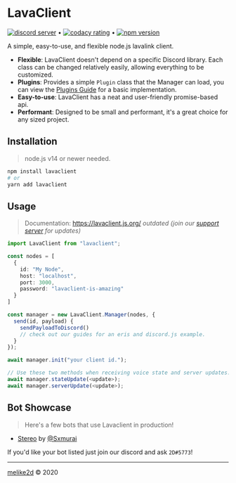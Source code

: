 # LavaClient

[![discord server][discord]](https://discord.gg/vuJxnYk) &bull; [![codacy rating][codacy]](https://www.codacy.com/gh/Lavaclient/lavaclient?utm_source=github.com&utm_medium=referral&utm_content=Lavaclient/lavaclient&utm_campaign=Badge_Grade) &bull; [![npm version][version]](https://npmjs.com/lavaclient)

A simple, easy-to-use, and flexible node.js lavalink client.

- **Flexible**: LavaClient doesn't depend on a specific Discord library. Each class can be changed relatively easily, allowing everything to be customized.
- **Plugins**: Provides a simple `Plugin` class that the Manager can load, you can view the [Plugins Guide](https://lavaclient.js.org/guide/plugins.html) for a basic implementation.
- **Easy-to-use**: LavaClient has a neat and user-friendly promise-based api.
- **Performant**: Designed to be small and performant, it's a great choice for any sized project.

## Installation

> node.js v14 or newer needed.

```sh
npm install lavaclient
# or
yarn add lavaclient
```

## Usage

> Documentation: <https://lavaclient.js.org/> *outdated (join our [support server](https://discord.gg/vuJxnYk) for updates)*

```ts
import LavaClient from "lavaclient";

const nodes = [
  {
    id: "My Node",
    host: "localhost",
    port: 3000,
    password: "lavaclient-is-amazing"
  }
]

const manager = new LavaClient.Manager(nodes, {
  send(id, payload) {
    sendPayloadToDiscord()
    // check out our guides for an eris and discord.js example.
  }
});

await manager.init("your client id.");

// Use these two methods when receiving voice state and server updates.
await manager.stateUpdate(<update>);
await manager.serverUpdate(<update>);
```

## Bot Showcase

> Here's a few bots that use Lavaclient in production!

- [Stereo](https://top.gg/bot/725808086933176410) by [@Sxmurai](https://github.com/Sxmurai)

If you'd like your bot listed just join our discord and ask `2D#5773`!

---

[discord]: https://discordapp.com/api/guilds/733105160628469793/embed.png
[codacy]: https://api.codacy.com/project/badge/Grade/fe049eb85ee74900ae764fc5af6a6299
[version]: https://img.shields.io/npm/v/lavaclient.svg?maxAge=3600

[melike2d](https://github.com/melike2d) &copy; 2020
